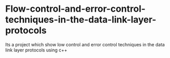 # Flow-control-and-error-control-techniques-in-the-data-link-layer-protocols
Its a project which show low control and error control techniques in the data link layer protocols using c++
